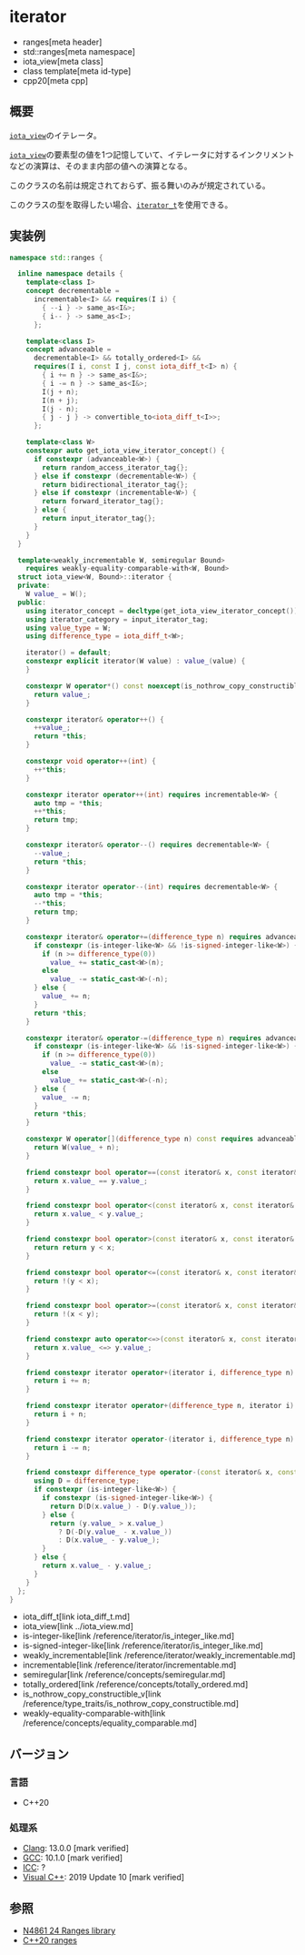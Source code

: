 # iterator
* ranges[meta header]
* std::ranges[meta namespace]
* iota_view[meta class]
* class template[meta id-type]
* cpp20[meta cpp]

## 概要

[`iota_view`](../iota_view.md)のイテレータ。

[`iota_view`](../iota_view.md)の要素型の値を1つ記憶していて、イテレータに対するインクリメントなどの演算は、そのまま内部の値への演算となる。

このクラスの名前は規定されておらず、振る舞いのみが規定されている。

このクラスの型を取得したい場合、[`iterator_t`](../iterator_t.md)を使用できる。


## 実装例

```cpp
namespace std::ranges {

  inline namespace details {
    template<class I>
    concept decrementable =
      incrementable<I> && requires(I i) {
        { --i } -> same_as<I&>;
        { i-- } -> same_as<I>;
      };

    template<class I>
    concept advanceable =
      decrementable<I> && totally_ordered<I> &&
      requires(I i, const I j, const iota_diff_t<I> n) {
        { i += n } -> same_as<I&>;
        { i -= n } -> same_as<I&>;
        I(j + n);
        I(n + j);
        I(j - n);
        { j - j } -> convertible_to<iota_diff_t<I>>;
      };

    template<class W>
    constexpr auto get_iota_view_iterator_concept() {
      if constexpr (advanceable<W>) {
        return random_access_iterator_tag{};
      } else if constexpr (decrementable<W>) {
        return bidirectional_iterator_tag{};
      } else if constexpr (incrementable<W>) {
        return forward_iterator_tag{};
      } else {
        return input_iterator_tag{};
      }
    }
  }

  template<weakly_incrementable W, semiregular Bound>
    requires weakly-equality-comparable-with<W, Bound>
  struct iota_view<W, Bound>::iterator {
  private:
    W value_ = W();
  public:
    using iterator_concept = decltype(get_iota_view_iterator_concept());
    using iterator_category = input_iterator_tag;
    using value_type = W;
    using difference_type = iota_diff_t<W>;

    iterator() = default;
    constexpr explicit iterator(W value) : value_(value) {
    }

    constexpr W operator*() const noexcept(is_nothrow_copy_constructible_v<W>) {
      return value_;
    }

    constexpr iterator& operator++() {
      ++value_;
      return *this;
    }

    constexpr void operator++(int) {
      ++*this;
    }

    constexpr iterator operator++(int) requires incrementable<W> {
      auto tmp = *this;
      ++*this;
      return tmp;
    }

    constexpr iterator& operator--() requires decrementable<W> {
      --value_;
      return *this;
    }

    constexpr iterator operator--(int) requires decrementable<W> {
      auto tmp = *this;
      --*this;
      return tmp;
    }

    constexpr iterator& operator+=(difference_type n) requires advanceable<W> {
      if constexpr (is-integer-like<W> && !is-signed-integer-like<W>) {
        if (n >= difference_type(0))
          value_ += static_cast<W>(n);
        else
          value_ -= static_cast<W>(-n);
      } else {
        value_ += n;
      }
      return *this;
    }

    constexpr iterator& operator-=(difference_type n) requires advanceable<W> {
      if constexpr (is-integer-like<W> && !is-signed-integer-like<W>) {
        if (n >= difference_type(0))
          value_ -= static_cast<W>(n);
        else
          value_ += static_cast<W>(-n);
      } else {
        value_ -= n;
      }
      return *this;
    }

    constexpr W operator[](difference_type n) const requires advanceable<W> {
      return W(value_ + n);
    }

    friend constexpr bool operator==(const iterator& x, const iterator& y) requires equality_comparable<W> {
      return x.value_ == y.value_;
    }

    friend constexpr bool operator<(const iterator& x, const iterator& y) requires totally_ordered<W> {
      return x.value_ < y.value_;
    }

    friend constexpr bool operator>(const iterator& x, const iterator& y) requires totally_ordered<W> {
      return return y < x;
    }

    friend constexpr bool operator<=(const iterator& x, const iterator& y) requires totally_ordered<W> {
      return !(y < x);
    }

    friend constexpr bool operator>=(const iterator& x, const iterator& y) requires totally_ordered<W> {
      return !(x < y);
    }

    friend constexpr auto operator<=>(const iterator& x, const iterator& y) requires totally_ordered<W> && three_way_comparable<W> {
      return x.value_ <=> y.value_;
    }

    friend constexpr iterator operator+(iterator i, difference_type n) requires advanceable<W> {
      return i += n;
    }

    friend constexpr iterator operator+(difference_type n, iterator i) requires advanceable<W> {
      return i + n;
    }

    friend constexpr iterator operator-(iterator i, difference_type n) requires advanceable<W> {
      return i -= n;
    }

    friend constexpr difference_type operator-(const iterator& x, const iterator& y) requires advanceable<W> {
      using D = difference_type;
      if constexpr (is-integer-like<W>) {
        if constexpr (is-signed-integer-like<W>) {
          return D(D(x.value_) - D(y.value_));
        } else {
          return (y.value_ > x.value_)
            ? D(-D(y.value_ - x.value_))
            : D(x.value_ - y.value_);
        }
      } else {
        return x.value_ - y.value_;
      }
    }
  };
}
```
* iota_diff_t[link iota_diff_t.md]
* iota_view[link ../iota_view.md]
* is-integer-like[link /reference/iterator/is_integer_like.md]
* is-signed-integer-like[link /reference/iterator/is_integer_like.md]
* weakly_incrementable[link /reference/iterator/weakly_incrementable.md]
* incrementable[link /reference/iterator/incrementable.md]
* semiregular[link /reference/concepts/semiregular.md]
* totally_ordered[link /reference/concepts/totally_ordered.md]
* is_nothrow_copy_constructible_v[link /reference/type_traits/is_nothrow_copy_constructible.md]
* weakly-equality-comparable-with[link /reference/concepts/equality_comparable.md]

## バージョン
### 言語
- C++20

### 処理系
- [Clang](/implementation.md#clang): 13.0.0 [mark verified]
- [GCC](/implementation.md#gcc): 10.1.0 [mark verified]
- [ICC](/implementation.md#icc): ?
- [Visual C++](/implementation.md#visual_cpp): 2019 Update 10 [mark verified]

## 参照
- [N4861 24 Ranges library](https://timsong-cpp.github.io/cppwp/n4861/ranges)
- [C++20 ranges](https://techbookfest.org/product/5134506308665344)
